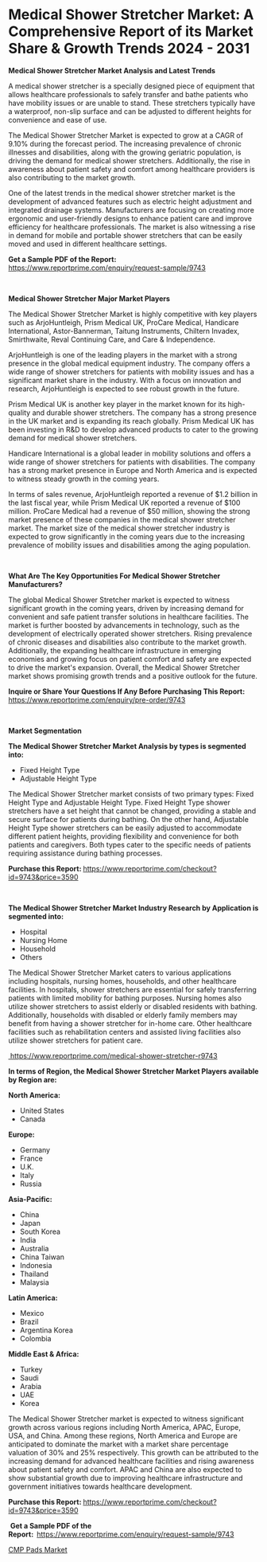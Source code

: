 <p><h1>Medical Shower Stretcher Market: A Comprehensive Report of its Market Share & Growth Trends 2024 - 2031</h1></p><p><strong>Medical Shower Stretcher Market Analysis and Latest Trends</strong></p>
<p><p>A medical shower stretcher is a specially designed piece of equipment that allows healthcare professionals to safely transfer and bathe patients who have mobility issues or are unable to stand. These stretchers typically have a waterproof, non-slip surface and can be adjusted to different heights for convenience and ease of use.</p><p>The Medical Shower Stretcher Market is expected to grow at a CAGR of 9.10% during the forecast period. The increasing prevalence of chronic illnesses and disabilities, along with the growing geriatric population, is driving the demand for medical shower stretchers. Additionally, the rise in awareness about patient safety and comfort among healthcare providers is also contributing to the market growth.</p><p>One of the latest trends in the medical shower stretcher market is the development of advanced features such as electric height adjustment and integrated drainage systems. Manufacturers are focusing on creating more ergonomic and user-friendly designs to enhance patient care and improve efficiency for healthcare professionals. The market is also witnessing a rise in demand for mobile and portable shower stretchers that can be easily moved and used in different healthcare settings.</p></p>
<p><strong>Get a Sample PDF of the Report:&nbsp;</strong> <a href="https://www.reportprime.com/enquiry/request-sample/9743">https://www.reportprime.com/enquiry/request-sample/9743</a></p>
<p>&nbsp;</p>
<p><strong>Medical Shower Stretcher Major Market Players</strong></p>
<p><p>The Medical Shower Stretcher Market is highly competitive with key players such as ArjoHuntleigh, Prism Medical UK, ProCare Medical, Handicare International, Astor-Bannerman, Taitung Instruments, Chiltern Invadex, Smirthwaite, Reval Continuing Care, and Care & Independence. </p><p>ArjoHuntleigh is one of the leading players in the market with a strong presence in the global medical equipment industry. The company offers a wide range of shower stretchers for patients with mobility issues and has a significant market share in the industry. With a focus on innovation and research, ArjoHuntleigh is expected to see robust growth in the future.</p><p>Prism Medical UK is another key player in the market known for its high-quality and durable shower stretchers. The company has a strong presence in the UK market and is expanding its reach globally. Prism Medical UK has been investing in R&D to develop advanced products to cater to the growing demand for medical shower stretchers.</p><p>Handicare International is a global leader in mobility solutions and offers a wide range of shower stretchers for patients with disabilities. The company has a strong market presence in Europe and North America and is expected to witness steady growth in the coming years.</p><p>In terms of sales revenue, ArjoHuntleigh reported a revenue of $1.2 billion in the last fiscal year, while Prism Medical UK reported a revenue of $100 million. ProCare Medical had a revenue of $50 million, showing the strong market presence of these companies in the medical shower stretcher market. The market size of the medical shower stretcher industry is expected to grow significantly in the coming years due to the increasing prevalence of mobility issues and disabilities among the aging population.</p></p>
<p>&nbsp;</p>
<p><strong>What Are The Key Opportunities For Medical Shower Stretcher Manufacturers?</strong></p>
<p><p>The global Medical Shower Stretcher market is expected to witness significant growth in the coming years, driven by increasing demand for convenient and safe patient transfer solutions in healthcare facilities. The market is further boosted by advancements in technology, such as the development of electrically operated shower stretchers. Rising prevalence of chronic diseases and disabilities also contribute to the market growth. Additionally, the expanding healthcare infrastructure in emerging economies and growing focus on patient comfort and safety are expected to drive the market's expansion. Overall, the Medical Shower Stretcher market shows promising growth trends and a positive outlook for the future.</p></p>
<p><strong>Inquire or Share Your Questions If Any Before Purchasing This Report:</strong> <a href="https://www.reportprime.com/enquiry/pre-order/9743">https://www.reportprime.com/enquiry/pre-order/9743</a></p>
<p>&nbsp;</p>
<p><strong>Market Segmentation</strong></p>
<p><strong>The Medical Shower Stretcher Market Analysis by types is segmented into:</strong></p>
<p><ul><li>Fixed Height Type</li><li>Adjustable Height Type</li></ul></p>
<p><p>The Medical Shower Stretcher market consists of two primary types: Fixed Height Type and Adjustable Height Type. Fixed Height Type shower stretchers have a set height that cannot be changed, providing a stable and secure surface for patients during bathing. On the other hand, Adjustable Height Type shower stretchers can be easily adjusted to accommodate different patient heights, providing flexibility and convenience for both patients and caregivers. Both types cater to the specific needs of patients requiring assistance during bathing processes.</p></p>
<p><strong>Purchase this Report:&nbsp;</strong><a href="https://www.reportprime.com/checkout?id=9743&price=3590">https://www.reportprime.com/checkout?id=9743&price=3590</a></p>
<p>&nbsp;</p>
<p><strong>The Medical Shower Stretcher Market Industry Research by Application is segmented into:</strong></p>
<p><ul><li>Hospital</li><li>Nursing Home</li><li>Household</li><li>Others</li></ul></p>
<p><p>The Medical Shower Stretcher Market caters to various applications including hospitals, nursing homes, households, and other healthcare facilities. In hospitals, shower stretchers are essential for safely transferring patients with limited mobility for bathing purposes. Nursing homes also utilize shower stretchers to assist elderly or disabled residents with bathing. Additionally, households with disabled or elderly family members may benefit from having a shower stretcher for in-home care. Other healthcare facilities such as rehabilitation centers and assisted living facilities also utilize shower stretchers for patient care.</p></p>
<p><a href="https://www.reportprime.com/medical-shower-stretcher-r9743">&nbsp;https://www.reportprime.com/medical-shower-stretcher-r9743</a></p>
<p><strong>In terms of Region, the Medical Shower Stretcher Market Players available by Region are:</strong></p>
<p>
    <p> <strong> North America: </strong>
        <ul>
            <li>United States</li>
            <li>Canada</li>
        </ul>
        </p> 
    <p> <strong> Europe: </strong>
        <ul>
            <li>Germany</li>
            <li>France</li>
            <li>U.K.</li>
            <li>Italy</li>
            <li>Russia</li>
        </ul>
        </p> 
    <p> <strong> Asia-Pacific: </strong>
        <ul>
            <li>China</li>
            <li>Japan</li>
            <li>South Korea</li>
            <li>India</li>
            <li>Australia</li>
            <li>China Taiwan</li>
            <li>Indonesia</li>
            <li>Thailand</li>
            <li>Malaysia</li>
        </ul>
        </p> 
    <p> <strong> Latin America: </strong>
        <ul>
            <li>Mexico</li>
            <li>Brazil</li>
            <li>Argentina Korea</li>
            <li>Colombia</li>
        </ul>
        </p> 
    <p> <strong> Middle East & Africa: </strong>
        <ul>
            <li>Turkey</li>
            <li>Saudi</li>
            <li>Arabia</li>
            <li>UAE</li>
            <li>Korea</li>
        </ul>
    </p>
    </p>
<p><p>The Medical Shower Stretcher market is expected to witness significant growth across various regions including North America, APAC, Europe, USA, and China. Among these regions, North America and Europe are anticipated to dominate the market with a market share percentage valuation of 30% and 25% respectively. This growth can be attributed to the increasing demand for advanced healthcare facilities and rising awareness about patient safety and comfort. APAC and China are also expected to show substantial growth due to improving healthcare infrastructure and government initiatives towards healthcare development.</p></p>
<p><strong>Purchase this Report: </strong><a href="https://www.reportprime.com/checkout?id=9743&price=3590">https://www.reportprime.com/checkout?id=9743&price=3590</a></p>
<p>&nbsp;<strong>Get a Sample PDF of the Report:&nbsp;&nbsp;</strong><a href="https://www.reportprime.com/enquiry/request-sample/9743">https://www.reportprime.com/enquiry/request-sample/9743</a></p>
<p><strong></strong></p>
<p><p><a href="https://cute-banjo-8ca.notion.site/CMP-Pads-Market-Share-Evolution-and-Market-Growth-Trends-2024-2031-c255efc81d6b4a58a16c00ce360a80ef">CMP Pads Market</a></p></p>